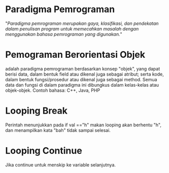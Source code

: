 # Paradigma Pemrograman

"_Paradigma pemrograman merupakan gaya, klasifikasi, dan pendekatan dalam penulisan program untuk memecahkan masalah dengan menggunakan bahasa pemrograman yang digunakan._"

# Pemograman Berorientasi Objek
adalah paradigma pemrograman berdasarkan konsep "objek", yang dapat berisi data, dalam bentuk field atau dikenal juga sebagai atribut; serta kode, dalam bentuk fungsi/prosedur atau dikenal juga sebagai method. Semua data dan fungsi di dalam paradigma ini dibungkus dalam kelas-kelas atau objek-objek. Contoh bahasa: C++, Java, PHP

# Looping Break 

Perintah menunjukkan pada if val =="h" makan looping akan berhentu "h", dan menampilkan kata "bah" tidak sampai selesai.

# Looping Continue 

Jika continue untuk menskip ke variable selanjutnya. 